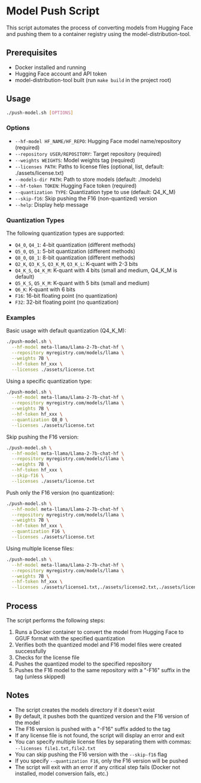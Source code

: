 # Model Push Script

This script automates the process of converting models from Hugging Face and pushing them to a container registry using the model-distribution-tool.

## Prerequisites

- Docker installed and running
- Hugging Face account and API token
- model-distribution-tool built (run `make build` in the project root)

## Usage

```bash
./push-model.sh [OPTIONS]
```

### Options

- `--hf-model HF_NAME/HF_REPO`: Hugging Face model name/repository (required)
- `--repository USER/REPOSITORY`: Target repository (required)
- `--weights WEIGHTS`: Model weights tag (required)
- `--licenses PATH`: Paths to license files (optional, list, default: ./assets/license.txt)
- `--models-dir PATH`: Path to store models (default: ./models)
- `--hf-token TOKEN`: Hugging Face token (required)
- `--quantization TYPE`: Quantization type to use (default: Q4_K_M)
- `--skip-f16`: Skip pushing the F16 (non-quantized) version
- `--help`: Display help message

### Quantization Types

The following quantization types are supported:

- `Q4_0`, `Q4_1`: 4-bit quantization (different methods)
- `Q5_0`, `Q5_1`: 5-bit quantization (different methods)
- `Q8_0`, `Q8_1`: 8-bit quantization (different methods)
- `Q2_K`, `Q3_K_S`, `Q3_K_M`, `Q3_K_L`: K-quant with 2-3 bits
- `Q4_K_S`, `Q4_K_M`: K-quant with 4 bits (small and medium, Q4_K_M is default)
- `Q5_K_S`, `Q5_K_M`: K-quant with 5 bits (small and medium)
- `Q6_K`: K-quant with 6 bits
- `F16`: 16-bit floating point (no quantization)
- `F32`: 32-bit floating point (no quantization)

### Examples

Basic usage with default quantization (Q4_K_M):
```bash
./push-model.sh \
  --hf-model meta-llama/Llama-2-7b-chat-hf \
  --repository myregistry.com/models/llama \
  --weights 7B \
  --hf-token hf_xxx \
  --licenses ./assets/license.txt
```

Using a specific quantization type:
```bash
./push-model.sh \
  --hf-model meta-llama/Llama-2-7b-chat-hf \
  --repository myregistry.com/models/llama \
  --weights 7B \
  --hf-token hf_xxx \
  --quantization Q8_0 \
  --licenses ./assets/license.txt
```

Skip pushing the F16 version:
```bash
./push-model.sh \
  --hf-model meta-llama/Llama-2-7b-chat-hf \
  --repository myregistry.com/models/llama \
  --weights 7B \
  --hf-token hf_xxx \
  --skip-f16 \
  --licenses ./assets/license.txt
```

Push only the F16 version (no quantization):
```bash
./push-model.sh \
  --hf-model meta-llama/Llama-2-7b-chat-hf \
  --repository myregistry.com/models/llama \
  --weights 7B \
  --hf-token hf_xxx \
  --quantization F16 \
  --licenses ./assets/license.txt
```

Using multiple license files:
```bash
./push-model.sh \
  --hf-model meta-llama/Llama-2-7b-chat-hf \
  --repository myregistry.com/models/llama \
  --weights 7B \
  --hf-token hf_xxx \
  --licenses ./assets/license1.txt,./assets/license2.txt,./assets/license3.txt
```

## Process

The script performs the following steps:

1. Runs a Docker container to convert the model from Hugging Face to GGUF format with the specified quantization
2. Verifies both the quantized model and F16 model files were created successfully
3. Checks for the license file
4. Pushes the quantized model to the specified repository
5. Pushes the F16 model to the same repository with a "-F16" suffix in the tag (unless skipped)

## Notes

- The script creates the models directory if it doesn't exist
- By default, it pushes both the quantized version and the F16 version of the model
- The F16 version is pushed with a "-F16" suffix added to the tag
- If any license file is not found, the script will display an error and exit
- You can specify multiple license files by separating them with commas: `--licenses file1.txt,file2.txt`
- You can skip pushing the F16 version with the `--skip-f16` flag
- If you specify `--quantization F16`, only the F16 version will be pushed
- The script will exit with an error if any critical step fails (Docker not installed, model conversion fails, etc.)
